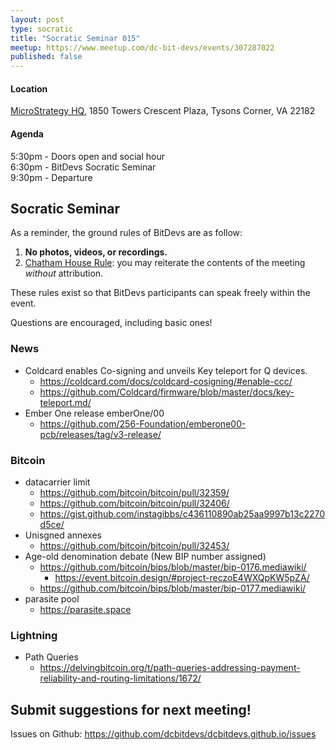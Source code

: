 ```yaml
---
layout: post
type: socratic
title: "Socratic Seminar 015"
meetup: https://www.meetup.com/dc-bit-devs/events/307287022
published: false
---
```

#### Location

[MicroStrategy HQ](https://maps.app.goo.gl/XCpsxraQBHbGP1dC9),
1850 Towers Crescent Plaza, Tysons Corner, VA 22182

#### Agenda

5:30pm - Doors open and social hour<br>
6:30pm - BitDevs Socratic Seminar<br>
9:30pm - Departure

## Socratic Seminar

As a reminder, the ground rules of BitDevs are as follow:

1. **No photos, videos, or recordings.**
2. [Chatham House Rule](https://en.wikipedia.org/wiki/Chatham_House_Rule): you may
   reiterate the contents of the meeting *without* attribution.

These rules exist so that BitDevs participants can speak freely
within the event.

Questions are encouraged, including basic ones!

### News

- Coldcard enables Co-signing and unveils Key teleport for Q devices.
  - <https://coldcard.com/docs/coldcard-cosigning/#enable-ccc/>
  - <https://github.com/Coldcard/firmware/blob/master/docs/key-teleport.md/>
- Ember One release emberOne/00
  - <https://github.com/256-Foundation/emberone00-pcb/releases/tag/v3-release/>

### Bitcoin

- datacarrier limit
  - <https://github.com/bitcoin/bitcoin/pull/32359/>
  - <https://github.com/bitcoin/bitcoin/pull/32406/>
  - <https://gist.github.com/instagibbs/c436110890ab25aa9997b13c2270d5ce/>
- Unisgned annexes
  - <https://github.com/bitcoin/bitcoin/pull/32453/>
- Age-old denomination debate (New BIP number assigned)
  - <https://github.com/bitcoin/bips/blob/master/bip-0176.mediawiki/>
    - <https://event.bitcoin.design/#project-reczoE4WXQpKW5pZA/>
  - <https://github.com/bitcoin/bips/blob/master/bip-0177.mediawiki/>
- parasite pool
  - <https://parasite.space>
### Lightning

- Path Queries
  - <https://delvingbitcoin.org/t/path-queries-addressing-payment-reliability-and-routing-limitations/1672/>

## Submit suggestions for next meeting!

Issues on Github: <https://github.com/dcbitdevs/dcbitdevs.github.io/issues>
